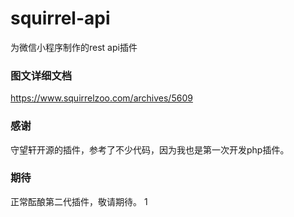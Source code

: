 # squirrel-api

为微信小程序制作的rest api插件


### 图文详细文档
https://www.squirrelzoo.com/archives/5609

### 感谢

守望轩开源的插件，参考了不少代码，因为我也是第一次开发php插件。

### 期待

正常酝酿第二代插件，敬请期待。
1
